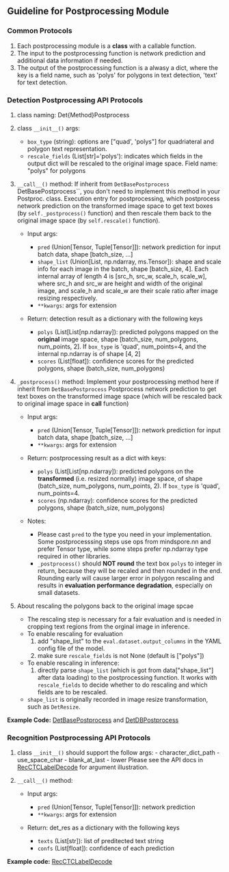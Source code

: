## Guideline for Postprocessing Module

### Common Protocols

1. Each postprocessing module is a **class** with a callable function. 
2. The input to the postprocessing function is network prediction and additional data information if needed. 
3. The output of the postprocessing function is a alwasy a dict, where the key is a field name, such as 'polys' for polygons in text detection, 'text' for text detection.


### Detection Postprocessing API Protocols
1. class naming: Det{Method}Postprocess

2. class  `__init__()` args:
    - `box_type` (string): options are ["quad', 'polys"] for quadriateral and polygon text representation.  
    - `rescale_fields` (List[str]='polys'): indicates which fields in the output dict will be rescaled to the original image space. Field name: "polys" for polygons

3. `__call__()` method: If inherit from `DetBasePostprocess `DetBasePostprocess``, you don't need to implement this method in your Postproc. class.
    Execution entry for postprocessing, which postprocess network prediction on the transformed image space to get text boxes (by `self._postprocess()` function) and then rescale them back to the original image space (by `self.rescale()` function).

    - Input args:
        - `pred` (Union[Tensor, Tuple[Tensor]]): network prediction for input batch data, shape [batch_size, ...]
        - `shape_list` (Union[List, np.ndarray, ms.Tensor]): shape and scale info for each image in the batch, shape [batch_size, 4]. Each internal array of length 4 is [src_h, src_w, scale_h, scale_w], where src_h and src_w are height and width of the original image, and scale_h and scale_w are their scale ratio after image resizing respectively.
        - `**kwargs`: args for extension

    - Return: detection result as a dictionary with the following keys
        - `polys` (List[List[np.ndarray]): predicted polygons mapped on the **original** image space, shape [batch_size, num_polygons, num_points, 2]. If `box_type` is 'quad', num_points=4, and the internal np.ndarray is of shape [4, 2]
        - `scores` (List[float]): confidence scores for the predicted polygons, shape (batch_size, num_polygons) 

4. `_postprocess()` method: Implement your postprocessing method here if inherit from `DetBasePostprocess` 
    Postprocess network prediction to get text boxes on the transformed image space (which will be rescaled back to original image space in __call__ function)

    - Input args:
        - `pred` (Union[Tensor, Tuple[Tensor]]): network prediction for input batch data, shape [batch_size, ...]
        - `**kwargs`: args for extension

    - Return: postprocessing result as a dict with keys:
        - `polys` (List[List[np.ndarray]): predicted polygons on the **transformed** (i.e. resized normally) image space, of shape (batch_size, num_polygons, num_points, 2). If `box_type` is 'quad', num_points=4.
        - `scores` (np.ndarray): confidence scores for the predicted polygons, shape (batch_size, num_polygons) 

    - Notes:
        - Please cast `pred` to the type you need in your implementation. Some postprocesssing steps use ops from mindspore.nn and prefer Tensor type, while some steps prefer np.ndarray type required in other libraries.
        - `_postprocess()` should **NOT round** the text box `polys` to integer in return, because they will be recaled and then rounded in the end. Rounding early will cause larger error in polygon rescaling and results in **evaluation performance degradation**, especially on small datasets.

5. About rescaling the polygons back to the original image spcae
    - The rescaling step is necessary for a fair evaluation and is needed in cropping text regions from the orginal image in inference.
    - To enable rescaling for evaluation
        1. add "shape_list" to the `eval.dataset.output_columns` in the YAML config file of the model.
        2. make sure `rescale_fields` is not None (default is ["polys"])
    - To enable rescaling in inference:
        1. directly parse `shape_list` (which is got from data["shape_list"] after data loading) to the postprocessing function.
     It works with `rescale_fields` to decide whether to do rescaling and which fields are to be rescaled.  
    - `shape_list` is originally recorded in image resize transformation, such as `DetResize`.  


**Example Code:** [DetBasePostprocess](mindocr/postprocess/det_base_postprocess.py) and [DetDBPostprocess](mindocr/postprocess/det_db_postprocess.py)


### Recognition Postprocessing API Protocols

1. class  `__init__()` should support the follow args:
        - character_dict_path
        - use_space_char
        - blank_at_last
        - lower
    Please see the API docs in [RecCTCLabelDecode](mindocr/postprocess/rec_postprocess.py) for argument illustration.  

2. `__call__()` method: 
    - Input args:
        - `pred` (Union[Tensor, Tuple[Tensor]]): network prediction 
        - `**kwargs`: args for extension

    - Return: det_res as a dictionary with the following keys
        - `texts` (List[str]): list of preditected text string 
        - `confs` (List[float]): confidence of each prediction 

**Example code:** [RecCTCLabelDecode](mindocr/postprocess/rec_postprocess.py) 
